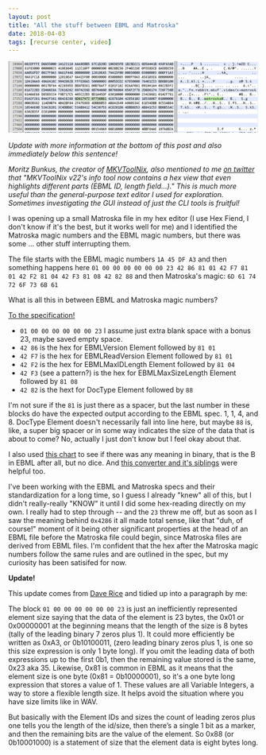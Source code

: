 ```yaml
---
layout: post
title: "All the stuff between EBML and Matroska"
date: 2018-04-03
tags: [recurse center, video]
---
```


![magic hat](/images/magic-hat3.jpg) 

*Update with more information at the bottom of this post and also immediately below this sentence!*

*Moritz Bunkus, the creator of [MKVToolNix](http://mkvtoolnix.download/), also mentioned to me [on twitter](https://twitter.com/MoritzBunkus/status/982274162218754050) that "MKVToolNix v22's info tool now contains a hex view that even highlights different parts (EBML ID, length field...)." This is much more useful than the general-purpose text editor I used for exploration. Sometimes investigating the GUI instead of just the CLI tools is fruitful!*


I was opening up a small Matroska file in my hex editor (I use Hex Fiend, I don't know if it's the best, but it works well for me) and I identified the Matroska magic numbers and the EBML magic numbers, but there was some ... other stuff interrupting them.

The file starts with the EBML magic numbers `1A 45 DF A3` and then something happens here `01 00 00 00 00 00 00 23 42 86 81 01 42 F7 81 01 42 F2 81 04 42 F3 81 08 42 82 88` and then Matroska's magic: `6D 61 74 72 6F 73 6B 61`

What is all this in between EBML and Matroska magic numbers?

[To the specification!](https://github.com/Matroska-Org/ebml-specification/blob/master/specification.markdown#ebml-header)

- `01 00 00 00 00 00 00 23` I assume just extra blank space with a bonus 23, maybe saved empty space.  
- `42 86` is the hex for EBMLVersion Element followed by `81 01`  
- `42 F7` is the hex for EBMLReadVersion Element followed by `81 01`  
- `42 F2` is the hex for EBMLMaxIDLength Element followed by `81 04`  
- `42 F3` (see a pattern?) is the hex for EBMLMaxSizeLength Element followed by `81 08`  
- `42 82` is the hext for DocType Element followed by `88`  

I'm not sure if the `81` is just there as a spacer, but the last number in these blocks do have the expected output according to the EBML spec. 1, 1, 4, and 8. DocType Element doesn't necessarily fall into line here, but maybe `88` is, like, a super big spacer or in some way indicates the size of the data that is about to come? No, actually I just don't know but I feel okay about that.

I also used [this chart](http://www.aboutmyip.com/AboutMyXApp/AsciiChart.jsp) to see if there was any meaning in binary, that is the B in EBML after all, but no dice. And [this converter and it's siblings](https://www.rapidtables.com/convert/number/hex-to-binary.html) were helpful too.

I've been working with the EBML and Matroska specs and their standardization for a long time, so I guess I already "knew" all of this, but I didn't really-really "KNOW" it until I did some hex-reading directly on my own. I really had to step through -- and the `23` threw me off, but as soon as I saw the meaning behind `0x4286` it all made total sense, like that "duh, of course!" moment of it being other significant properties at the head of an EBML file before the Matroska file could begin, since Matroska files are derived from EBML files. I'm confident that the hex after the Matroska magic numbers follow the same rules and are outlined in the spec, but my curiosity has been satisifed for now.

**Update!**  

This update comes from [Dave Rice](http://dericed.com) and tidied up into a paragraph by me:  

The block `01 00 00 00 00 00 00 23` is just an inefficiently represented element size saying that the data of the element is 23 bytes, the 0x01 or 0x00000001 at the beginning means that the length of the size is 8 bytes (tally of the leading binary 7 zeros plus 1). It could more efficiently be written as 0xA3, or 0b10100011, (zero leading binary zeros plus 1, is one so this size expression is only 1 byte long). If you omit the leading data of both expressions up to the first 0b1, then the remaining value stored is the same, 0x23 aka 35. Likewise, 0x81 is common in EBML as it means that the element size is one byte (0x81 = 0b10000001), so it's a one byte long expression that stores a value of 1. These values are all Variable Integers, a way to store a flexible length size. It helps avoid the situation where you have size limits like in WAV.

But basically with the Element IDs and sizes the count of leading zeros plus one tells you the length of the id/size, then there’s a single 1 bit as a marker, and then the remaining bits are the value of the element. So 0x88 (or 0b10001000) is a statement of size that the element data is eight bytes long.



